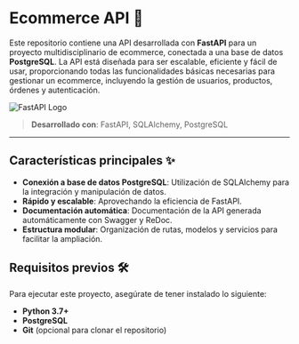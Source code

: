 # Ecommerce API 🚀

Este repositorio contiene una API desarrollada con **FastAPI** para un proyecto multidisciplinario de ecommerce, conectada a una base de datos **PostgreSQL**. La API está diseñada para ser escalable, eficiente y fácil de usar, proporcionando todas las funcionalidades básicas necesarias para gestionar un ecommerce, incluyendo la gestión de usuarios, productos, órdenes y autenticación.

![FastAPI Logo](https://fastapi.tiangolo.com/img/logo-margin/logo-teal.png)
> **Desarrollado con**: FastAPI, SQLAlchemy, PostgreSQL

---

## Características principales ✨


- **Conexión a base de datos PostgreSQL**: Utilización de SQLAlchemy para la integración y manipulación de datos.
- **Rápido y escalable**: Aprovechando la eficiencia de FastAPI.
- **Documentación automática**: Documentación de la API generada automáticamente con Swagger y ReDoc.
- **Estructura modular**: Organización de rutas, modelos y servicios para facilitar la ampliación.

## Requisitos previos 🛠️

Para ejecutar este proyecto, asegúrate de tener instalado lo siguiente:

- **Python 3.7+**
- **PostgreSQL**
- **Git** (opcional para clonar el repositorio)



